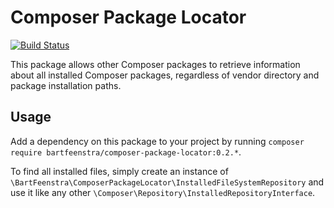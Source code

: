 # Composer Package Locator

[![Build Status](https://travis-ci.org/bartfeenstra/composer-package-locator.svg?branch=master)](https://travis-ci.org/bartfeenstra/composer-package-locator)

This package allows other Composer packages to retrieve information about all installed Composer packages, regardless of
vendor directory and package installation paths.
 
## Usage
Add a dependency on this package to your project by running
`composer require bartfeenstra/composer-package-locator:0.2.*`.

To find all installed files, simply create an instance of 
`\BartFeenstra\ComposerPackageLocator\InstalledFileSystemRepository` and use it like any other 
`\Composer\Repository\InstalledRepositoryInterface`.
